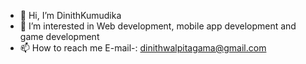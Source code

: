 - 👋 Hi, I’m DinithKumudika
- 👀 I’m interested in Web development, mobile app development and game development
- 📫 How to reach me E-mail-: dinithwalpitagama@gmail.com

<!---
DinithKumudika/DinithKumudika is a ✨ special ✨ repository because its `README.md` (this file) appears on your GitHub profile.
You can click the Preview link to take a look at your changes.
--->

